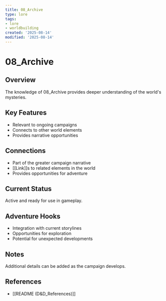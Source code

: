 ```yaml
---
title: 08_Archive
type: lore
tags:
- lore
- worldbuilding
created: '2025-08-14'
modified: '2025-08-14'
---
```


# 08_Archive

## Overview
The knowledge of 08_Archive provides deeper understanding of the world's mysteries.

## Key Features
- Relevant to ongoing campaigns
- Connects to other world elements
- Provides narrative opportunities

## Connections
- Part of the greater campaign narrative
- [[Link]]s to related elements in the world
- Provides opportunities for adventure

## Current Status
Active and ready for use in gameplay.

## Adventure Hooks
- Integration with current storylines
- Opportunities for exploration
- Potential for unexpected developments

## Notes
Additional details can be added as the campaign develops.


## References

- [[README (D&D_References)]]
